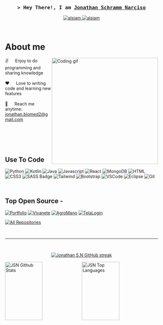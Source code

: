 <!--
## Olá! Seja muito bem-vindo 
## Eu sou o Jonathan Schramm Narciso

<div class= 'status'>
  <a href="https://github.com/JonathanSchramm">
  <img height="180em" src="https://github-readme-stats.vercel.app/api?username=JonathanSchramm&show_icons=true&theme=dracula&include_all_commits=true&count_private=true"/>
  <img height="180em" src="https://github-readme-stats.vercel.app/api/top-langs/?username=JonathanSchramm&layout=compact&langs_count=7&theme=dracula"/>
</div>
  <div style="display: inline_block"><br>
  <img align="center" alt="Jhonny-Python" height="30" width="40" src="https://raw.githubusercontent.com/devicons/devicon/master/icons/python/python-original.svg"> 
</div>
  
 ## Minhas redes sociais!
  
<div> 
<a href="https://www.youtube.com/channel/UC1woNty7XMergR_SfKtP15w" target="_blank"><img src="https://img.shields.io/badge/YouTube-FF0000?style=for-the-badge&logo=youtube&logoColor=white" target="_blank"></a>
<a href="https://www.instagram.com/jonathan_narciso22/" target="_blank"><img src="https://img.shields.io/badge/-Instagram-%23E4405F?style=for-the-badge&logo=instagram&logoColor=white" target="_blank"></a>
<a href="https://www.twitch.tv/lonelymt" target="_blank"><img src="https://img.shields.io/badge/Twitch-9146FF?style=for-the-badge&logo=twitch&logoColor=white" target="_blank"></a>
<a href="https://www.linkedin.com/in/jonathan-narciso-73a82016a/" target="_blank"><img src="https://img.shields.io/badge/-LinkedIn-%230077B5?style=for-the-badge&logo=linkedin&logoColor=white" target="_blank"></a>
</div> -->


<!-- Intro  -->
<h3 align="center">
        <samp>&gt; Hey There!, I am
                <b><a target="_blank" href="https://alsiam.com">Jonathan Schramm Narciso</a></b>
        </samp>
</h3>

<p align="center">
 <a href="https://jonathanschramm.github.io/Portfolio" target="blank">
  <img src="https://img.shields.io/badge/Website-DC143C?style=for-the-badge&logo=medium&logoColor=white" alt="alsiam" />
 </a>
 <a href="https://www.linkedin.com/in/jonathan-narciso-73a82016a/" target="_blank">
  <img src="https://img.shields.io/badge/LinkedIn-0077B5?style=for-the-badge&logo=linkedin&logoColor=white" alt="alsiam"/>
 </a>
</p>
<br />

<!-- About Section -->
 # About me
 
<p>
 <img align="right" width="350" src="/assets/programmer.gif" alt="Coding gif" />
  
 ✌️ &emsp; Enjoy to do programming and sharing knowledge <br/><br/>
 ❤️ &emsp; Love to writing code and learning new features<br/><br/>
 📧 &emsp; Reach me anytime: jonathan.biomed2@gmail.com<br/><br/>

</p>

<br/>
<br/>
<br/>

## Use To Code

![Python](https://img.shields.io/badge/python-3670A0?style=for-the-badge&logo=python&logoColor=ffdd54)
![Kotlin](https://img.shields.io/badge/kotlin-%237F52FF.svg?style=for-the-badge&logo=kotlin&logoColor=white)
![Java](https://img.shields.io/badge/java-%23ED8B00.svg?style=for-the-badge&logo=openjdk&logoColor=white)
![Javascript](https://img.shields.io/badge/Javascript-F0DB4F?style=for-the-badge&labelColor=black&logo=javascript&logoColor=F0DB4F)
![React](https://img.shields.io/badge/-React-61DBFB?style=for-the-badge&labelColor=black&logo=react&logoColor=61DBFB)
![MongoDB](https://img.shields.io/badge/MongoDB-4EA94B?style=for-the-badge&logo=mongodb&logoColor=white)
![HTML](https://img.shields.io/badge/HTML5-E34F26?style=for-the-badge&logo=html5&logoColor=white)
![CSS3](https://img.shields.io/badge/CSS3-1572B6?style=for-the-badge&logo=css3&logoColor=white)
![SASS Badge](https://img.shields.io/badge/Sass-CC6699?style=for-the-badge&logo=sass&logoColor=white)
![Tailwind](https://img.shields.io/badge/Tailwind_CSS-092749?style=for-the-badge&logo=tailwindcss&logoColor=06B6D4&labelColor=000000)
![Bootstrap](https://img.shields.io/badge/Bootstrap-563D7C?style=for-the-badge&logo=bootstrap&logoColor=white)
![VSCode](https://img.shields.io/badge/Visual_Studio-0078d7?style=for-the-badge&logo=visual%20studio&logoColor=white)
![Eclipse](https://img.shields.io/badge/Eclipse-FE7A16.svg?style=for-the-badge&logo=Eclipse&logoColor=white)
![Git](https://img.shields.io/badge/Git-F05032?style=for-the-badge&logo=git&logoColor=white)

<br/>

## Top Open Source -
[![Portfolio](https://github-readme-stats.vercel.app/api/pin/?username=JonathanSchramm&repo=Portfolio&border_color=7F3FBF&bg_color=0D1117&title_color=C9D1D9&text_color=8B949E&icon_color=7F3FBF)](https://github.com/JonathanSchramm/Portfolio)
[![Vivanete](https://github-readme-stats.vercel.app/api/pin/?username=JonathanSchramm&repo=SiteVivanete&border_color=7F3FBF&bg_color=0D1117&title_color=C9D1D9&text_color=8B949E&icon_color=7F3FBF)](https://github.com/alsiam/al-folio)
[![AgroMano](https://github-readme-stats.vercel.app/api/pin/?username=JonathanSchramm&repo=SiteAgromano&border_color=7F3FBF&bg_color=0D1117&title_color=C9D1D9&text_color=8B949E&icon_color=7F3FBF)](https://github.com/alsiam/alsiam)
[![TelaLogin](https://github-readme-stats.vercel.app/api/pin/?username=JonathanSchramm&repo=TelaLogin&border_color=7F3FBF&bg_color=0D1117&title_color=C9D1D9&text_color=8B949E&icon_color=7F3FBF)](https://github.com/alsiam/alsiam.github.io)

<p align="left">
  <a href="https://github.com/JonathanSchramm?tab=repositories" target="_blank"><img alt="All Repositories" title="All Repositories" src="https://img.shields.io/badge/-All%20Repos-2962FF?style=for-the-badge&logo=koding&logoColor=white"/></a>
</p>

<br/>
<hr/>
<br/>

<p align="center">
  <a href="https://github.com/JonathanSchramm">
    <img src="https://github-readme-streak-stats.herokuapp.com/?user=JonathanSchramm&theme=highcontrast&hide_border=true" alt="Jonathan S.N GitHub streak"/>
    
  </a>
</p>

<a> 
    <a href="https://github.com/JonathanSchramm"><img alt="JSN Github Stats" src="https://github-readme-stats.vercel.app/api?username=JonathanSchramm&theme=highcontrast&show_icons=true&hide_border=true&count_private=true" height="192px" width="49.5%"/></a>
  <a href="https://github.com/JonathanSchramm"><img alt="JSN Top Languages" src="https://github-readme-stats.vercel.app/api/top-langs/?username=JonathanSchramm&theme=highcontrast&show_icons=true&hide_border=true&layout=compact" height="192px" width="49.5%"/></a>
  <br/>
</a>
